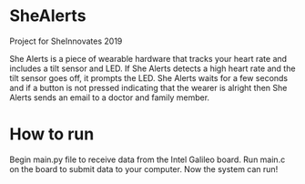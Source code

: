 # SheAlerts
Project for SheInnovates 2019

She Alerts is a piece of wearable hardware that tracks your heart rate and includes a tilt sensor and LED. If She Alerts detects a high heart rate and the tilt sensor goes off, it prompts the LED. She Alerts waits for a few seconds and if a button is not pressed indicating that the wearer is alright then She Alerts sends an email to a doctor and family member. 

# How to run
Begin main.py file to receive data from the Intel Galileo board.
Run main.c on the board to submit data to your computer.
Now the system can run!
